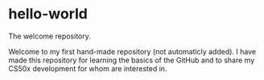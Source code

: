 # hello-world
The welcome repository.

Welcome to my first hand-made repository (not automaticly added). I have made this repository for learning the basics of the GitHub and to share my CS50x development for whom are interested in. 
